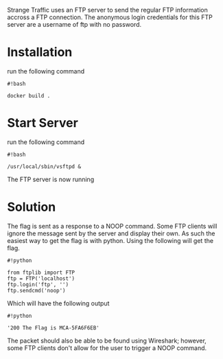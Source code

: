 Strange Traffic uses an FTP server to send the regular FTP information accross a FTP connection.  The anonymous login credentials for this FTP server are a username of ftp with no password.

# Installation #

run the following command


```
#!bash

docker build .
```

# Start Server #

run the following command

```
#!bash

/usr/local/sbin/vsftpd &
```


The FTP server is now running

# Solution #
The flag is sent as a response to a NOOP command.  Some FTP clients will ignore the message sent by the server and display their own.  As such the easiest way to get the flag is with python.  Using the following will get the flag.

```
#!python

from ftplib import FTP
ftp = FTP('localhost')
ftp.login('ftp', '')
ftp.sendcmd('noop')

```

Which will have the following output



```
#!python

'200 The Flag is MCA-5FA6F6EB'
```


The packet should also be able to be found using Wireshark; however, some FTP clients don't allow for the user to trigger a NOOP command.